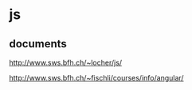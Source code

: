 # js

## documents

<http://www.sws.bfh.ch/~locher/js/>

<http://www.sws.bfh.ch/~fischli/courses/info/angular/>